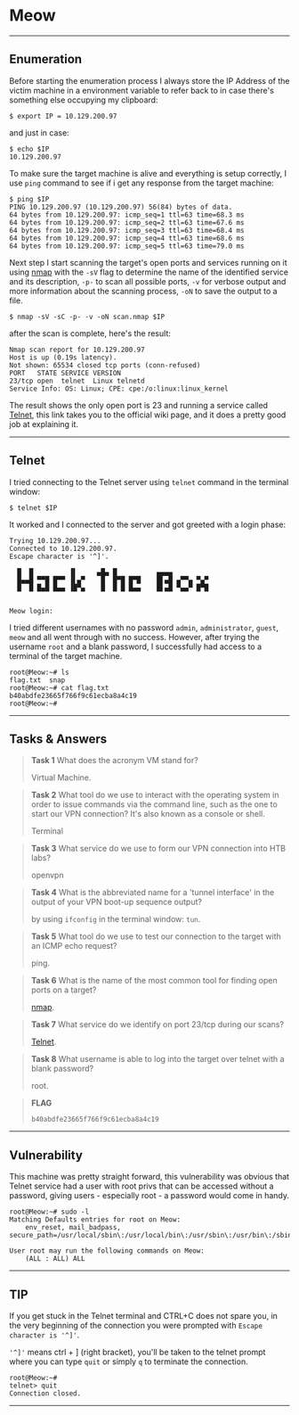 # Meow

---

## Enumeration

Before starting the enumeration process I always store the IP Address of the victim machine in a environment variable to refer back to in case there's something else occupying my clipboard:
```
$ export IP = 10.129.200.97
```
and just in case:
```
$ echo $IP
10.129.200.97
```

To make sure the target machine is alive and everything is setup correctly, I use `ping` command to see if i get any response from the target machine:
```
$ ping $IP
PING 10.129.200.97 (10.129.200.97) 56(84) bytes of data.
64 bytes from 10.129.200.97: icmp_seq=1 ttl=63 time=68.3 ms
64 bytes from 10.129.200.97: icmp_seq=2 ttl=63 time=67.6 ms
64 bytes from 10.129.200.97: icmp_seq=3 ttl=63 time=68.4 ms
64 bytes from 10.129.200.97: icmp_seq=4 ttl=63 time=68.6 ms
64 bytes from 10.129.200.97: icmp_seq=5 ttl=63 time=79.0 ms
```
Next step I start scanning the target's open ports and services running on it using [nmap](https://nmap.org) with the `-sV` flag to determine the name of the identified service and its description, `-p-` to scan all possible ports, `-v` for verbose output and more information about the scanning process, `-oN` to save the output to a file.
```
$ nmap -sV -sC -p- -v -oN scan.nmap $IP
```

after the scan is complete, here's the result:
```
Nmap scan report for 10.129.200.97
Host is up (0.19s latency).
Not shown: 65534 closed tcp ports (conn-refused)
PORT   STATE SERVICE VERSION
23/tcp open  telnet  Linux telnetd
Service Info: OS: Linux; CPE: cpe:/o:linux:linux_kernel
```

The result shows the only open port is 23 and running a service called [Telnet](https://en.wikipedia.org/wiki/Telnet), this link takes you to the official wiki page, and it does a pretty good job at explaining it.

---

## Telnet 

I tried connecting to the Telnet server using `telnet` command in the terminal window:
```
$ telnet $IP
```
It worked and I connected to the server and got greeted with a login phase:
```
Trying 10.129.200.97...
Connected to 10.129.200.97.
Escape character is '^]'.

  █  █         ▐▌     ▄█▄ █          ▄▄▄▄
  █▄▄█ ▀▀█ █▀▀ ▐▌▄▀    █  █▀█ █▀█    █▌▄█ ▄▀▀▄ ▀▄▀
  █  █ █▄█ █▄▄ ▐█▀▄    █  █ █ █▄▄    █▌▄█ ▀▄▄▀ █▀█


Meow login:
```

I tried different usernames with no password `admin`, `administrator`, `guest`, `meow` and all went through with no success. However, after trying the username `root` and a blank password, I successfully had access to a terminal of the target machine.

```
root@Meow:~# ls
flag.txt  snap
root@Meow:~# cat flag.txt
b40abdfe23665f766f9c61ecba8a4c19
root@Meow:~# 
```

---

## Tasks & Answers

> **Task 1**
> What does the acronym VM stand for?
>
> Virtual Machine.

> **Task 2**
> What tool do we use to interact with the operating system in order to issue commands via the command line, such as the one to start our VPN connection? It's also known as a console or shell.
>
> Terminal

> **Task 3**
> What service do we use to form our VPN connection into HTB labs?
>
> openvpn

> **Task 4**
> What is the abbreviated name for a 'tunnel interface' in the output of your VPN boot-up sequence output?
>
> by using `ifconfig` in the terminal window: `tun`.

> **Task 5**
> What tool do we use to test our connection to the target with an ICMP echo request?
>
> ping.

> **Task 6**
> What is the name of the most common tool for finding open ports on a target?
>
> [nmap](https://nmap.org).

> **Task 7**
> What service do we identify on port 23/tcp during our scans?
>
> [Telnet](https://en.wikipedia.org/wiki/Telnet).

> **Task 8**
> What username is able to log into the target over telnet with a blank password?
>
> root.

> **FLAG**
>
> `b40abdfe23665f766f9c61ecba8a4c19`

---

## Vulnerability

This machine was pretty straight forward, this vulnerability was obvious that Telnet service had a user with root privs that can be accessed without a password, giving users - especially root - a password would come in handy.

```
root@Meow:~# sudo -l
Matching Defaults entries for root on Meow:
    env_reset, mail_badpass, secure_path=/usr/local/sbin\:/usr/local/bin\:/usr/sbin\:/usr/bin\:/sbin\:/bin\:/snap/bin

User root may run the following commands on Meow:
    (ALL : ALL) ALL
```

---

## TIP

If you get stuck in the Telnet terminal and CTRL+C does not spare you, in the very beginning of the connection you were prompted with `Escape character is '^]'`.

`'^]'` means ctrl + ] (right bracket), you'll be taken to the telnet prompt where you can type `quit` or simply `q` to terminate the connection.

```
root@Meow:~# 
telnet> quit
Connection closed.
```

---